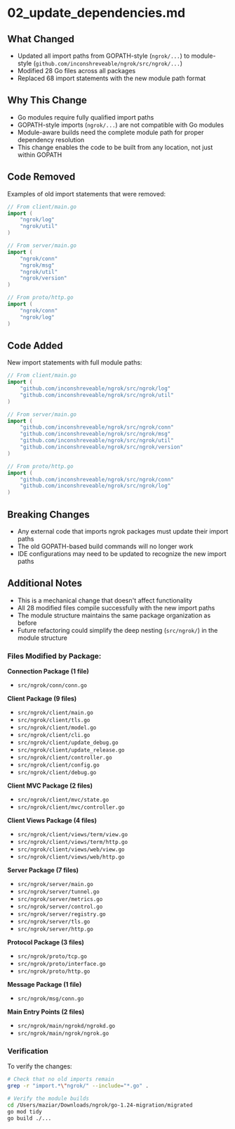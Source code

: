 # 02_update_dependencies.md

## What Changed
- Updated all import paths from GOPATH-style (`ngrok/...`) to module-style (`github.com/inconshreveable/ngrok/src/ngrok/...`)
- Modified 28 Go files across all packages
- Replaced 68 import statements with the new module path format

## Why This Change
- Go modules require fully qualified import paths
- GOPATH-style imports (`ngrok/...`) are not compatible with Go modules
- Module-aware builds need the complete module path for proper dependency resolution
- This change enables the code to be built from any location, not just within GOPATH

## Code Removed
Examples of old import statements that were removed:
```go
// From client/main.go
import (
    "ngrok/log"
    "ngrok/util"
)

// From server/main.go
import (
    "ngrok/conn"
    "ngrok/msg"
    "ngrok/util"
    "ngrok/version"
)

// From proto/http.go
import (
    "ngrok/conn"
    "ngrok/log"
)
```

## Code Added
New import statements with full module paths:
```go
// From client/main.go
import (
    "github.com/inconshreveable/ngrok/src/ngrok/log"
    "github.com/inconshreveable/ngrok/src/ngrok/util"
)

// From server/main.go
import (
    "github.com/inconshreveable/ngrok/src/ngrok/conn"
    "github.com/inconshreveable/ngrok/src/ngrok/msg"
    "github.com/inconshreveable/ngrok/src/ngrok/util"
    "github.com/inconshreveable/ngrok/src/ngrok/version"
)

// From proto/http.go
import (
    "github.com/inconshreveable/ngrok/src/ngrok/conn"
    "github.com/inconshreveable/ngrok/src/ngrok/log"
)
```

## Breaking Changes
- Any external code that imports ngrok packages must update their import paths
- The old GOPATH-based build commands will no longer work
- IDE configurations may need to be updated to recognize the new import paths

## Additional Notes
- This is a mechanical change that doesn't affect functionality
- All 28 modified files compile successfully with the new import paths
- The module structure maintains the same package organization as before
- Future refactoring could simplify the deep nesting (`src/ngrok/`) in the module structure

### Files Modified by Package:

**Connection Package (1 file)**
- `src/ngrok/conn/conn.go`

**Client Package (9 files)**
- `src/ngrok/client/main.go`
- `src/ngrok/client/tls.go`
- `src/ngrok/client/model.go`
- `src/ngrok/client/cli.go`
- `src/ngrok/client/update_debug.go`
- `src/ngrok/client/update_release.go`
- `src/ngrok/client/controller.go`
- `src/ngrok/client/config.go`
- `src/ngrok/client/debug.go`

**Client MVC Package (2 files)**
- `src/ngrok/client/mvc/state.go`
- `src/ngrok/client/mvc/controller.go`

**Client Views Package (4 files)**
- `src/ngrok/client/views/term/view.go`
- `src/ngrok/client/views/term/http.go`
- `src/ngrok/client/views/web/view.go`
- `src/ngrok/client/views/web/http.go`

**Server Package (7 files)**
- `src/ngrok/server/main.go`
- `src/ngrok/server/tunnel.go`
- `src/ngrok/server/metrics.go`
- `src/ngrok/server/control.go`
- `src/ngrok/server/registry.go`
- `src/ngrok/server/tls.go`
- `src/ngrok/server/http.go`

**Protocol Package (3 files)**
- `src/ngrok/proto/tcp.go`
- `src/ngrok/proto/interface.go`
- `src/ngrok/proto/http.go`

**Message Package (1 file)**
- `src/ngrok/msg/conn.go`

**Main Entry Points (2 files)**
- `src/ngrok/main/ngrokd/ngrokd.go`
- `src/ngrok/main/ngrok/ngrok.go`

### Verification
To verify the changes:
```bash
# Check that no old imports remain
grep -r "import.*\"ngrok/" --include="*.go" .

# Verify the module builds
cd /Users/maziar/Downloads/ngrok/go-1.24-migration/migrated
go mod tidy
go build ./...
```